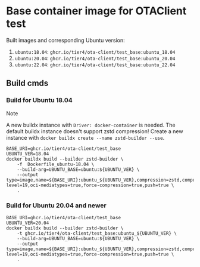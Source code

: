# Base container image for OTAClient test

Built images and corresponding Ubuntu version:

1. `ubuntu:18.04`: `ghcr.io/tier4/ota-client/test_base:ubuntu_18.04`
1. `ubuntu:20.04`: `ghcr.io/tier4/ota-client/test_base:ubuntu_20.04`
1. `ubuntu:22.04`: `ghcr.io/tier4/ota-client/test_base:ubuntu_22.04`

## Build cmds

### Build for Ubuntu 18.04

> [!NOTE]
> A new buildx instance with `Driver: docker-container` is needed. The default buildx instance doesn't support zstd compression!
> Create a new instance with `docker buildx create --name zstd-builder --use`.

```shell
BASE_URI=ghcr.io/tier4/ota-client/test_base
UBUNTU_VER=18.04
docker buildx build --builder zstd-builder \
    -f  Dockerfile_ubuntu-18.04 \
    --build-arg=UBUNTU_BASE=ubuntu:${UBUNTU_VER} \
    --output type=image,name=${BASE_URI}:ubuntu_${UBUNTU_VER},compression=zstd,compression-level=19,oci-mediatypes=true,force-compression=true,push=true \
    .
```

### Build for Ubuntu 20.04 and newer

```shell
BASE_URI=ghcr.io/tier4/ota-client/test_base
UBUNTU_VER=20.04
docker buildx build --builder zstd-builder \
    -t ghcr.io/tier4/ota-client/test_base:ubuntu_${UBUNTU_VER} \
    --build-arg=UBUNTU_BASE=ubuntu:${UBUNTU_VER} \
    --output type=image,name=${BASE_URI}:ubuntu_${UBUNTU_VER},compression=zstd,compression-level=19,oci-mediatypes=true,force-compression=true,push=true \
    .
```
